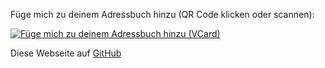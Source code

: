 Füge mich zu deinem Adressbuch hinzu
(QR Code klicken oder scannen):

[![Füge mich zu deinem Adressbuch hinzu (VCard)](/tompluess-qr.png)](/tompluess.vcf)

Diese Webseite auf [GitHub](https://github.com/tompluess/tompluess)
